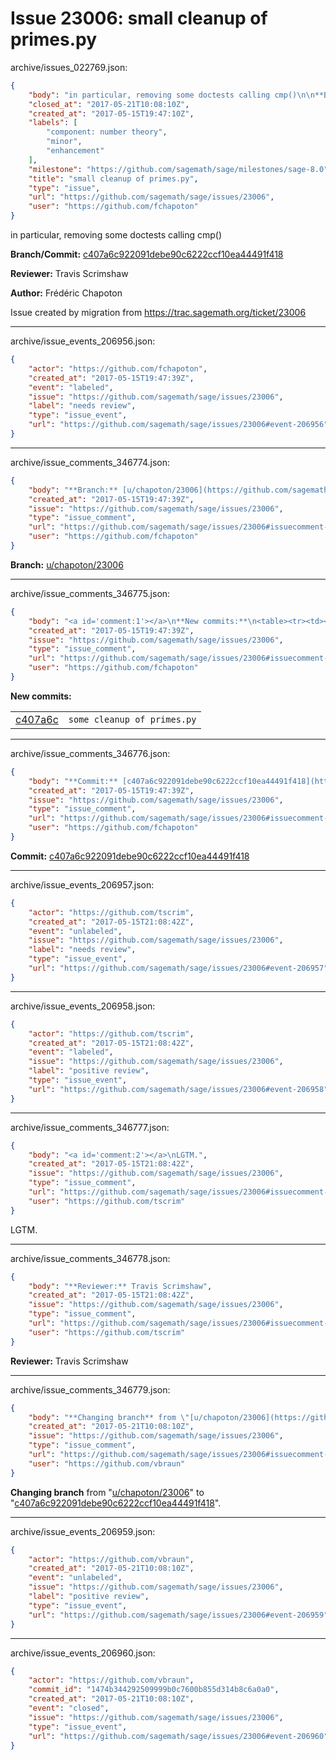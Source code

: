 # Issue 23006: small cleanup of primes.py

archive/issues_022769.json:
```json
{
    "body": "in particular, removing some doctests calling cmp()\n\n**Branch/Commit:** [c407a6c922091debe90c6222ccf10ea44491f418](https://github.com/sagemath/sagetrac-mirror/commit/c407a6c922091debe90c6222ccf10ea44491f418)\n\n**Reviewer:** Travis Scrimshaw\n\n**Author:** Fr\u00e9d\u00e9ric Chapoton\n\nIssue created by migration from https://trac.sagemath.org/ticket/23006\n\n",
    "closed_at": "2017-05-21T10:08:10Z",
    "created_at": "2017-05-15T19:47:10Z",
    "labels": [
        "component: number theory",
        "minor",
        "enhancement"
    ],
    "milestone": "https://github.com/sagemath/sage/milestones/sage-8.0",
    "title": "small cleanup of primes.py",
    "type": "issue",
    "url": "https://github.com/sagemath/sage/issues/23006",
    "user": "https://github.com/fchapoton"
}
```
in particular, removing some doctests calling cmp()

**Branch/Commit:** [c407a6c922091debe90c6222ccf10ea44491f418](https://github.com/sagemath/sagetrac-mirror/commit/c407a6c922091debe90c6222ccf10ea44491f418)

**Reviewer:** Travis Scrimshaw

**Author:** Frédéric Chapoton

Issue created by migration from https://trac.sagemath.org/ticket/23006





---

archive/issue_events_206956.json:
```json
{
    "actor": "https://github.com/fchapoton",
    "created_at": "2017-05-15T19:47:39Z",
    "event": "labeled",
    "issue": "https://github.com/sagemath/sage/issues/23006",
    "label": "needs review",
    "type": "issue_event",
    "url": "https://github.com/sagemath/sage/issues/23006#event-206956"
}
```



---

archive/issue_comments_346774.json:
```json
{
    "body": "**Branch:** [u/chapoton/23006](https://github.com/sagemath/sagetrac-mirror/tree/u/chapoton/23006)",
    "created_at": "2017-05-15T19:47:39Z",
    "issue": "https://github.com/sagemath/sage/issues/23006",
    "type": "issue_comment",
    "url": "https://github.com/sagemath/sage/issues/23006#issuecomment-346774",
    "user": "https://github.com/fchapoton"
}
```

**Branch:** [u/chapoton/23006](https://github.com/sagemath/sagetrac-mirror/tree/u/chapoton/23006)



---

archive/issue_comments_346775.json:
```json
{
    "body": "<a id='comment:1'></a>\n**New commits:**\n<table><tr><td><a href=\"https://github.com/sagemath/sagetrac-mirror/commit/c407a6c922091debe90c6222ccf10ea44491f418\">c407a6c</a></td><td><code>some cleanup of primes.py</code></td></tr></table>\n",
    "created_at": "2017-05-15T19:47:39Z",
    "issue": "https://github.com/sagemath/sage/issues/23006",
    "type": "issue_comment",
    "url": "https://github.com/sagemath/sage/issues/23006#issuecomment-346775",
    "user": "https://github.com/fchapoton"
}
```

<a id='comment:1'></a>
**New commits:**
<table><tr><td><a href="https://github.com/sagemath/sagetrac-mirror/commit/c407a6c922091debe90c6222ccf10ea44491f418">c407a6c</a></td><td><code>some cleanup of primes.py</code></td></tr></table>




---

archive/issue_comments_346776.json:
```json
{
    "body": "**Commit:** [c407a6c922091debe90c6222ccf10ea44491f418](https://github.com/sagemath/sagetrac-mirror/commit/c407a6c922091debe90c6222ccf10ea44491f418)",
    "created_at": "2017-05-15T19:47:39Z",
    "issue": "https://github.com/sagemath/sage/issues/23006",
    "type": "issue_comment",
    "url": "https://github.com/sagemath/sage/issues/23006#issuecomment-346776",
    "user": "https://github.com/fchapoton"
}
```

**Commit:** [c407a6c922091debe90c6222ccf10ea44491f418](https://github.com/sagemath/sagetrac-mirror/commit/c407a6c922091debe90c6222ccf10ea44491f418)



---

archive/issue_events_206957.json:
```json
{
    "actor": "https://github.com/tscrim",
    "created_at": "2017-05-15T21:08:42Z",
    "event": "unlabeled",
    "issue": "https://github.com/sagemath/sage/issues/23006",
    "label": "needs review",
    "type": "issue_event",
    "url": "https://github.com/sagemath/sage/issues/23006#event-206957"
}
```



---

archive/issue_events_206958.json:
```json
{
    "actor": "https://github.com/tscrim",
    "created_at": "2017-05-15T21:08:42Z",
    "event": "labeled",
    "issue": "https://github.com/sagemath/sage/issues/23006",
    "label": "positive review",
    "type": "issue_event",
    "url": "https://github.com/sagemath/sage/issues/23006#event-206958"
}
```



---

archive/issue_comments_346777.json:
```json
{
    "body": "<a id='comment:2'></a>\nLGTM.",
    "created_at": "2017-05-15T21:08:42Z",
    "issue": "https://github.com/sagemath/sage/issues/23006",
    "type": "issue_comment",
    "url": "https://github.com/sagemath/sage/issues/23006#issuecomment-346777",
    "user": "https://github.com/tscrim"
}
```

<a id='comment:2'></a>
LGTM.



---

archive/issue_comments_346778.json:
```json
{
    "body": "**Reviewer:** Travis Scrimshaw",
    "created_at": "2017-05-15T21:08:42Z",
    "issue": "https://github.com/sagemath/sage/issues/23006",
    "type": "issue_comment",
    "url": "https://github.com/sagemath/sage/issues/23006#issuecomment-346778",
    "user": "https://github.com/tscrim"
}
```

**Reviewer:** Travis Scrimshaw



---

archive/issue_comments_346779.json:
```json
{
    "body": "**Changing branch** from \"[u/chapoton/23006](https://github.com/sagemath/sagetrac-mirror/tree/u/chapoton/23006)\" to \"[c407a6c922091debe90c6222ccf10ea44491f418](https://github.com/sagemath/sagetrac-mirror/commit/c407a6c922091debe90c6222ccf10ea44491f418)\".",
    "created_at": "2017-05-21T10:08:10Z",
    "issue": "https://github.com/sagemath/sage/issues/23006",
    "type": "issue_comment",
    "url": "https://github.com/sagemath/sage/issues/23006#issuecomment-346779",
    "user": "https://github.com/vbraun"
}
```

**Changing branch** from "[u/chapoton/23006](https://github.com/sagemath/sagetrac-mirror/tree/u/chapoton/23006)" to "[c407a6c922091debe90c6222ccf10ea44491f418](https://github.com/sagemath/sagetrac-mirror/commit/c407a6c922091debe90c6222ccf10ea44491f418)".



---

archive/issue_events_206959.json:
```json
{
    "actor": "https://github.com/vbraun",
    "created_at": "2017-05-21T10:08:10Z",
    "event": "unlabeled",
    "issue": "https://github.com/sagemath/sage/issues/23006",
    "label": "positive review",
    "type": "issue_event",
    "url": "https://github.com/sagemath/sage/issues/23006#event-206959"
}
```



---

archive/issue_events_206960.json:
```json
{
    "actor": "https://github.com/vbraun",
    "commit_id": "1474b344292509999b0c7600b855d314b8c6a0a0",
    "created_at": "2017-05-21T10:08:10Z",
    "event": "closed",
    "issue": "https://github.com/sagemath/sage/issues/23006",
    "type": "issue_event",
    "url": "https://github.com/sagemath/sage/issues/23006#event-206960"
}
```
